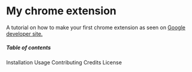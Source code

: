 # My chrome extension
A tutorial on how to make your first chrome extension as seen on [Google developer site.](https://developer.chrome.com/extensions)

##### Table of contents

Installation 
Usage 
Contributing 
Credits 
License
